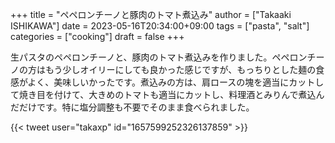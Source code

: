 +++
title = "ペペロンチーノと豚肉のトマト煮込み"
author = ["Takaaki ISHIKAWA"]
date = 2023-05-16T20:34:00+09:00
tags = ["pasta", "salt"]
categories = ["cooking"]
draft = false
+++

生パスタのペペロンチーノと、豚肉のトマト煮込みを作りました。ペペロンチーノの方はもう少しオイリーにしても良かった感じですが、もっちりとした麺の食感がよく、美味しいかったです。煮込みの方は、肩ロースの塊を適当にカットして焼き目を付けて、大きめのトマトも適当にカットし、料理酒とみりんで煮込んだだけです。特に塩分調整も不要でそのまま食べられました。  

{{< tweet user="takaxp" id="1657599252326137859" >}}